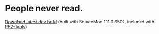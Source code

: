 # People never read.

[Download latest dev build](https://nightly.link/CaltropNetwork/nortv/workflows/sourcepawn-11/main/nortv.zip) (built with SourceMod 1.11.0.6502, included with [PF2-Tools](https://github.com/Pre-Fortress-2/PF2-Tools))
